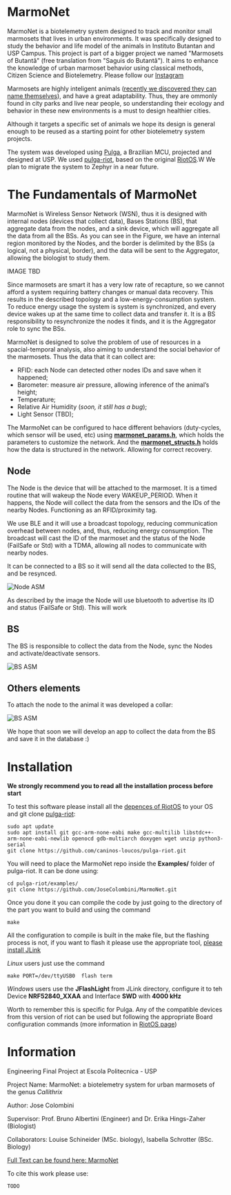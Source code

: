 # MarmoNet
MarmoNet is a biotelemetry system designed to track and monitor small marmosets that lives in urban environments. It was specifically designed to study the behavior and life model of the animals in Instituto Butantan and USP Campus. This project is part of a bigger project we named "Marmosets of Butantã" (free translation from "Saguis do Butantã"). It aims to enhance the knowledge of urban marmoset behavior using classical methods, Citizen Science and Biotelemetry. Please follow our [Instagram](https://www.instagram.com/saguisdobutantan/)

Marmosets are highly inteligent animals ([recently we discovered they can name themselves](https://www.theguardian.com/science/article/2024/aug/29/marmosets-behaviour-specific-names-study)), and have a great adaptability. Thus, they are ommonly found in city parks and live near people, so understanding their ecology and behavior in these new environments is a must to design healthier cities.

Although it targets  a specific set of animals we hope its design is general enough to be reused as a starting point for other biotelemetry system projects.

The system was developed using [Pulga](https://wiki.caninosloucos.org/index.php/Pulga), a Brazilian MCU, projected and designed at USP. We used [pulga-riot](https://github.com/caninos-loucos/pulga-riot), based on the original [RiotOS](https://github.com/RIOT-OS/RIOT).W We plan to migrate the system to Zephyr in a near future. 

# The Fundamentals of MarmoNet

MarmoNet is Wireless Sensor Network (WSN), thus it is designed with internal nodes (devices that collect data), Bases Stations (BS), that aggregate data from the nodes, and a sink device, which will aggregate all the data from all the BSs. As you can see in the Figure, we have an internal region monitored by the Nodes, and the border is delimited by the BSs (a logical, not a physical, border), and  the data will be sent to the Aggregator, allowing the biologist to study them.

IMAGE TBD

Since marmosets are smart it has a very low rate of recapture, so we cannot afford a system requiring battery changes or manual data recovery. This results in the described topology and a low-energy-consumption system. To reduce energy usage the system is system is synchronized, and every device wakes up at the same time to collect data and transfer it. It is a BS responsibility to resynchronize the nodes it finds, and it is the Aggregator role to sync the BSs.

MarmoNet is designed to solve the problem of use of resources in a spacial-temporal analysis, also aiming to understand the social behavior of the marmosets. Thus the data that it can collect are:

- RFID: each Node can detected other nodes IDs and save when it happened;
- Barometer: measure air pressure,  allowing inference of the animal’s height;
- Temperature;
- Relative Air Humidity (*soon, it still has a bug*);
- Light Sensor (TBD);


The MarmoNet can be configured to hace different behaviors (duty-cycles, which sensor will be used, etc) using [**marmonet_params.h**](), which holds the parameters to customize the network. And the [**marmonet_structs.h**]() holds how the data is structured in the network. Allowing for correct recovery.


## Node

The Node is the device that will be attached to the marmoset. It is a timed routine that will wakeup the Node every WAKEUP_PERIOD. When it happens, the Node will collect the data from the sensors and the IDs of the nearby Nodes. Functioning as an RFID/proximity tag.

We use BLE and it will use a broadcast topology, reducing communication overhead between nodes, and, thus, reducing energy consumption. The broadcast will cast the ID of the marmoset and the status of the Node (FailSafe or Std) with a TDMA, allowing all nodes to communicate with nearby nodes.

It can be connected to a BS so it will send all the data collected to the BS, and be resynced.

![Node ASM](./assets/fig/ASM_Node.png)

As described by the image the Node will use bluetooth to advertise its ID and status (FailSafe or Std). This will work 

## BS

The BS is responsible to collect the data from the Node, sync the Nodes and activate/deactivate sensors.

![BS ASM](./assets/fig/ASM_BS.png)


## Others elements

To attach the node to the animal it was developed a collar:

![BS ASM](./assets/fig/ASM_BS.png)

We hope that soon we will develop an app to collect the data from the BS and save it in the database :)



# Installation

**We strongly recommend you to read all the installation process before start**

To test this software please install all the [depences of RiotOS](https://doc.riot-os.org/getting-started.html) to your OS and git clone [pulga-riot](https://github.com/caninos-loucos/pulga-riot):

```
sudo apt update
sudo apt install git gcc-arm-none-eabi make gcc-multilib libstdc++-arm-none-eabi-newlib openocd gdb-multiarch doxygen wget unzip python3-serial
git clone https://github.com/caninos-loucos/pulga-riot.git
```

You will need to place the MarmoNet repo inside the **Examples/** folder of pulga-riot. It can be done using: 

```
cd pulga-riot/examples/
git clone https://github.com/JoseColombini/MarmoNet.git
```
Once you done it you can compile the code by just going to the directory of the part you want to build and using the command
```
make
```
All the configuration to compile is built in the make file, but the flashing process is not, if you want to flash it please use the appropriate tool, [please install JLink](https://www.segger.com/downloads/jlink/)

*Linux* users just use the command 
```
make PORT=/dev/ttyUSB0  flash term
```
*Windows* users use the **JFlashLight** from JLink directory, configure it to teh Device **NRF52840_XXAA** and Interface **SWD** with **4000 kHz**

Worth to remember this is specific for Pulga. Any of the compatible devices from this version of riot can be used but following the appropriate Board configuration commands (more information in [RiotOS page](https://doc.riot-os.org/getting-started.html))





# Information
Engineering Final Project at Escola Politecnica - USP

Project Name: MarmoNet: a biotelemetry system for urban marmosets of the genus *Callithrix*

Author: Jose Colombini

Supervisor: Prof. Bruno Albertini (Engineer) and Dr. Erika Hings-Zaher (Biologist)

Collaborators: Louise Schineider (MSc. biology), Isabella Schrotter (BSc. Biology)

[Full Text can be found here: MarmoNet]()

To cite this work please use:

```
TODO
```

